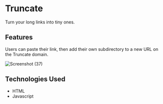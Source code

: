 # Truncate
Turn your long links into tiny ones.

## Features

Users can paste their link, then add their own subdirectory to a new URL on the Truncate domain.

![Screenshot (37)](https://user-images.githubusercontent.com/92265640/147632369-d8c86f05-997e-4671-9f4a-711996db05b7.png)



## Technologies Used
- HTML
- Javascript
